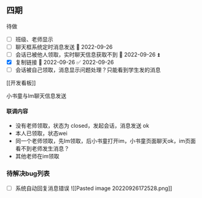 ## 四期

待做
- [ ] 班级、老师显示
- [ ] 聊天框系统定时消息发送 📅 2022-09-26 
- [ ] 会话已被他人领取，实时聊天信息获取不到 📅 2022-09-26 ⏫ 
- [x] 复制链接 📅 2022-09-26 ✅ 2022-09-26
- [ ] 会话被自己领取，消息显示问题处理？只能看到学生发的消息

[[开发看板]]


小书童与Im聊天信息发送

#### 联调内容
- 没有老师领取，状态为 closed，发起会话，消息发送 ok
- 本人已领取，状态wei
- 同一个老师领取，先Im领取，后小书童打开im，小书童页面聊天ok，im页面看不到老师发生消息？
- 其他老师在im领取


### 待解决bug列表

- [ ] 系统自动回复消息错误
![[Pasted image 20220926172528.png]]
